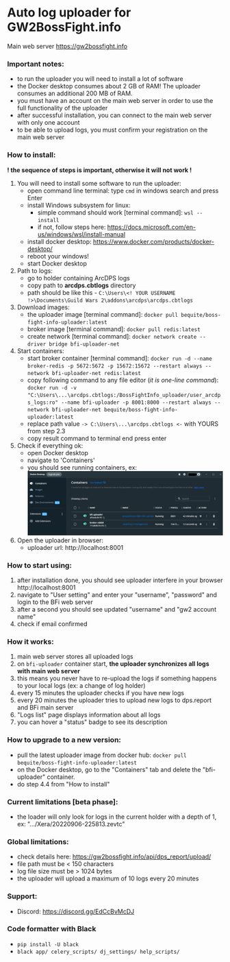 # Auto log uploader for GW2BossFight.info

Main web server https://gw2bossfight.info

### Important notes:

- to run the uploader you will need to install a lot of software
- the Docker desktop consumes about 2 GB of RAM! The uploader consumes an additional 200 MB of RAM.
- you must have an account on the main web server in order to use the full functionality of the uploader
- after successful installation, you can connect to the main web server with only one account
- to be able to upload logs, you must confirm your registration on the main web server

### How to install:

**! the sequence of steps is important, otherwise it will not work !**

1. You will need to install some software to run the uploader:
    - open command line terminal: type `cmd` in windows search and press Enter
    - install Windows subsystem for linux:
        - simple command should work [terminal command]: `wsl --install`
        - if not, follow steps here: https://docs.microsoft.com/en-us/windows/wsl/install-manual
    - install docker desktop: https://www.docker.com/products/docker-desktop/
    - reboot your windows!
    - start Docker desktop
2. Path to logs:
    - go to holder containing ArcDPS logs
    - copy path to **arcdps.cbtlogs** directory
    - path should be like this - `C:\Users\<! YOUR USERNAME !>\Documents\Guild Wars 2\addons\arcdps\arcdps.cbtlogs`
3. Download images:
    - the uploader image [terminal command]: `docker pull bequite/boss-fight-info-uploader:latest`
    - broker image [terminal command]: `docker pull redis:latest`
    - create network [terminal command]: `docker network create --driver bridge bfi-uploader-net`
4. Start containers:
    - start broker
      container [terminal command]: `docker run -d --name broker-redis -p 5672:5672 -p 15672:15672 --restart always --network bfi-uploader-net redis:latest`
    - copy following command to any file editor (_it is one-line
      command_): `docker run -d -v "C:\Users\...\arcdps.cbtlogs:/BossFightInfo_uploader/user_arcdps_logs:ro" --name bfi-uploader -p 8001:8000 --restart always --network bfi-uploader-net bequite/boss-fight-info-uploader:latest`
    - replace path value `-> C:\Users\...\arcdps.cbtlogs <-` with YOURS from step 2.3
    - copy result command to terminal end press enter
5. Check if everything ok:
    - open Docker desktop
    - navigate to 'Containers'
    - you should see running containers,
      ex: <img src="https://github.com/Valentin-Golyonko/BossFightInfo_uploader/blob/master/media/docker_desctop_example.png" alt="docker_desctop_example">
6. Open the uploader in browser:
    - uploader url: http://localhost:8001

### How to start using:

1. after installation done, you should see uploader interfere in your browser http://localhost:8001
2. navigate to "User setting" and enter your "username", "password" and login to the BFi web server
3. after a second you should see updated "username" and "gw2 account name"
4. check if email confirmed

### How it works:

1. main web server stores all uploaded logs
2. on `bfi-uploader` container start, **the uploader synchronizes all logs with main web server**
3. this means you never have to re-upload the logs if something happens to your local logs (ex: a change of log holder)
4. every 15 minutes the uploader checks if you have new logs
5. every 20 minutes the uploader tries to upload new logs to dps.report and BFi main server
6. "Logs list" page displays information about all logs
7. you can hover a "status" badge to see its description

### How to upgrade to a new version:

- pull the latest uploader image from docker hub: `docker pull bequite/boss-fight-info-uploader:latest`
- on the Docker desktop, go to the "Containers" tab and delete the "bfi-uploader" container.
- do step 4.4 from "How to install"

### Current limitations [beta phase]:

- the loader will only look for logs in the current holder with a depth of 1, ex: ".../Xera/20220906-225813.zevtc"

### Global limitations:

- check details here: https://gw2bossfight.info/api/dps_report/upload/
- file path must be < 150 characters
- log file size must be > 1024 bytes
- the uploader will upload a maximum of 10 logs every 20 minutes

### Support:

- Discord: https://discord.gg/EdCcBvMcDJ

### Code formatter with Black

- `pip install -U black`
- `black app/ celery_scripts/ dj_settings/ help_scripts/`
